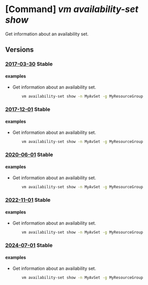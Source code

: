 # [Command] _vm availability-set show_

Get information about an availability set.

## Versions

### [2017-03-30](/Resources/mgmt-plane/L3N1YnNjcmlwdGlvbnMve30vcmVzb3VyY2Vncm91cHMve30vcHJvdmlkZXJzL21pY3Jvc29mdC5jb21wdXRlL2F2YWlsYWJpbGl0eXNldHMve30=/2017-03-30.xml) **Stable**

<!-- mgmt-plane /subscriptions/{}/resourcegroups/{}/providers/microsoft.compute/availabilitysets/{} 2017-03-30 -->

#### examples

- Get information about an availability set.
    ```bash
        vm availability-set show -n MyAvSet -g MyResourceGroup
    ```

### [2017-12-01](/Resources/mgmt-plane/L3N1YnNjcmlwdGlvbnMve30vcmVzb3VyY2Vncm91cHMve30vcHJvdmlkZXJzL21pY3Jvc29mdC5jb21wdXRlL2F2YWlsYWJpbGl0eXNldHMve30=/2017-12-01.xml) **Stable**

<!-- mgmt-plane /subscriptions/{}/resourcegroups/{}/providers/microsoft.compute/availabilitysets/{} 2017-12-01 -->

#### examples

- Get information about an availability set.
    ```bash
        vm availability-set show -n MyAvSet -g MyResourceGroup
    ```

### [2020-06-01](/Resources/mgmt-plane/L3N1YnNjcmlwdGlvbnMve30vcmVzb3VyY2Vncm91cHMve30vcHJvdmlkZXJzL21pY3Jvc29mdC5jb21wdXRlL2F2YWlsYWJpbGl0eXNldHMve30=/2020-06-01.xml) **Stable**

<!-- mgmt-plane /subscriptions/{}/resourcegroups/{}/providers/microsoft.compute/availabilitysets/{} 2020-06-01 -->

#### examples

- Get information about an availability set.
    ```bash
        vm availability-set show -n MyAvSet -g MyResourceGroup
    ```

### [2022-11-01](/Resources/mgmt-plane/L3N1YnNjcmlwdGlvbnMve30vcmVzb3VyY2Vncm91cHMve30vcHJvdmlkZXJzL21pY3Jvc29mdC5jb21wdXRlL2F2YWlsYWJpbGl0eXNldHMve30=/2022-11-01.xml) **Stable**

<!-- mgmt-plane /subscriptions/{}/resourcegroups/{}/providers/microsoft.compute/availabilitysets/{} 2022-11-01 -->

#### examples

- Get information about an availability set.
    ```bash
        vm availability-set show -n MyAvSet -g MyResourceGroup
    ```

### [2024-07-01](/Resources/mgmt-plane/L3N1YnNjcmlwdGlvbnMve30vcmVzb3VyY2Vncm91cHMve30vcHJvdmlkZXJzL21pY3Jvc29mdC5jb21wdXRlL2F2YWlsYWJpbGl0eXNldHMve30=/2024-07-01.xml) **Stable**

<!-- mgmt-plane /subscriptions/{}/resourcegroups/{}/providers/microsoft.compute/availabilitysets/{} 2024-07-01 -->

#### examples

- Get information about an availability set.
    ```bash
        vm availability-set show -n MyAvSet -g MyResourceGroup
    ```
